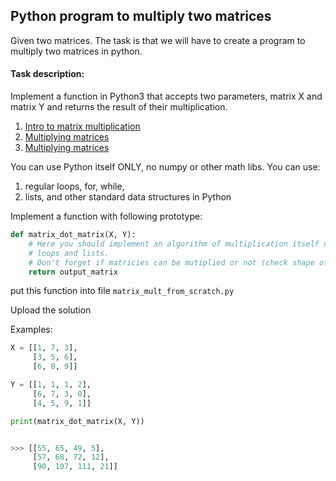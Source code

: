 ## Python program to multiply two matrices
Given two matrices. 
The task is that we will have to create a program to multiply two matrices in python.

#### Task description:

Implement a function in Python3 that accepts two parameters, matrix X and matrix Y and returns the
result of their multiplication. 

1. [Intro to matrix multiplication](https://www.khanacademy.org/math/precalculus/precalc-matrices/multiplying-matrices-by-matrices/v/matrix-multiplication-intro)
2. [Multiplying matrices](https://www.khanacademy.org/math/precalculus/precalc-matrices/multiplying-matrices-by-matrices/v/multiplying-a-matrix-by-a-matrix)
3. [Multiplying matrices](https://www.khanacademy.org/math/precalculus/precalc-matrices/multiplying-matrices-by-matrices/a/multiplying-matrices)


You can use Python itself ONLY, no numpy or other math libs. You can use: 
1. regular loops, for, while, 
2. lists, and other standard data structures in Python



Implement a function with following prototype:
```python
def matrix_dot_matrix(X, Y):
    # Here you should implement an algorithm of multiplication itself using
    # loops and lists.
    # Don't forget if matricies can be mutiplied or not (check shape of each matrix)
    return output_matrix
```

put this function into file ```matrix_mult_from_scratch.py```

Upload the solution


Examples:
```python
X = [[1, 7, 3],
     [3, 5, 6],
     [6, 8, 9]]

Y = [[1, 1, 1, 2],
     [6, 7, 3, 0],
     [4, 5, 9, 1]]

print(matrix_dot_matrix(X, Y))


>>> [[55, 65, 49, 5],
     [57, 68, 72, 12],
     [90, 107, 111, 21]]
```


